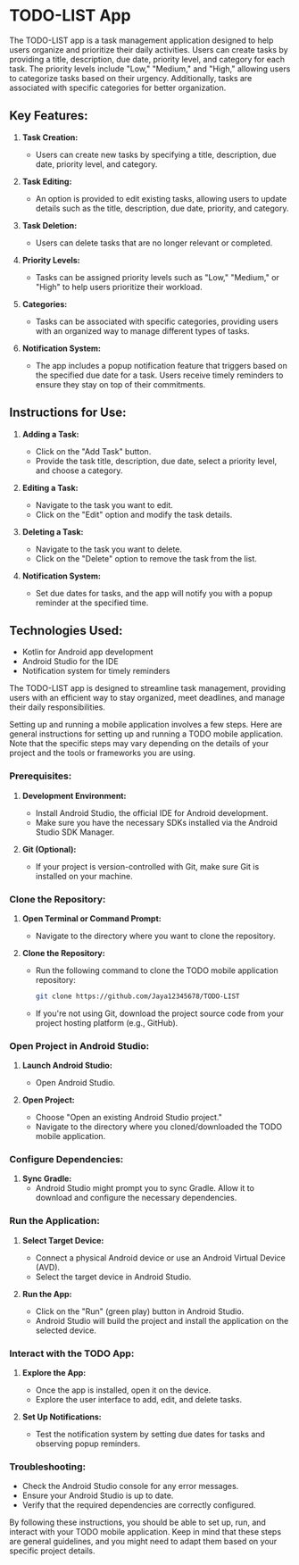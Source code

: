 # TODO-LIST App

The TODO-LIST app is a task management application designed to help users organize and prioritize their daily activities. Users can create tasks by providing a title, description, due date, priority level, and category for each task. The priority levels include "Low," "Medium," and "High," allowing users to categorize tasks based on their urgency. Additionally, tasks are associated with specific categories for better organization.

## Key Features:

1. **Task Creation:**
   - Users can create new tasks by specifying a title, description, due date, priority level, and category.

2. **Task Editing:**
   - An option is provided to edit existing tasks, allowing users to update details such as the title, description, due date, priority, and category.

3. **Task Deletion:**
   - Users can delete tasks that are no longer relevant or completed.

4. **Priority Levels:**
   - Tasks can be assigned priority levels such as "Low," "Medium," or "High" to help users prioritize their workload.

5. **Categories:**
   - Tasks can be associated with specific categories, providing users with an organized way to manage different types of tasks.

6. **Notification System:**
   - The app includes a popup notification feature that triggers based on the specified due date for a task. Users receive timely reminders to ensure they stay on top of their commitments.

## Instructions for Use:

1. **Adding a Task:**
   - Click on the "Add Task" button.
   - Provide the task title, description, due date, select a priority level, and choose a category.

2. **Editing a Task:**
   - Navigate to the task you want to edit.
   - Click on the "Edit" option and modify the task details.

3. **Deleting a Task:**
   - Navigate to the task you want to delete.
   - Click on the "Delete" option to remove the task from the list.

4. **Notification System:**
   - Set due dates for tasks, and the app will notify you with a popup reminder at the specified time.

## Technologies Used:

- Kotlin for Android app development
- Android Studio for the IDE
- Notification system for timely reminders

The TODO-LIST app is designed to streamline task management, providing users with an efficient way to stay organized, meet deadlines, and manage their daily responsibilities.

Setting up and running a mobile application involves a few steps. Here are general instructions for setting up and running a TODO mobile application. Note that the specific steps may vary depending on the details of your project and the tools or frameworks you are using.

### Prerequisites:

1. **Development Environment:**
   - Install Android Studio, the official IDE for Android development.
   - Make sure you have the necessary SDKs installed via the Android Studio SDK Manager.

2. **Git (Optional):**
   - If your project is version-controlled with Git, make sure Git is installed on your machine.

### Clone the Repository:

1. **Open Terminal or Command Prompt:**
   - Navigate to the directory where you want to clone the repository.

2. **Clone the Repository:**
   - Run the following command to clone the TODO mobile application repository:
     ```bash
     git clone https://github.com/Jaya12345678/TODO-LIST
     ```
   - If you're not using Git, download the project source code from your project hosting platform (e.g., GitHub).

### Open Project in Android Studio:

1. **Launch Android Studio:**
   - Open Android Studio.

2. **Open Project:**
   - Choose "Open an existing Android Studio project."
   - Navigate to the directory where you cloned/downloaded the TODO mobile application.

### Configure Dependencies:

1. **Sync Gradle:**
   - Android Studio might prompt you to sync Gradle. Allow it to download and configure the necessary dependencies.

### Run the Application:

1. **Select Target Device:**
   - Connect a physical Android device or use an Android Virtual Device (AVD).
   - Select the target device in Android Studio.

2. **Run the App:**
   - Click on the "Run" (green play) button in Android Studio.
   - Android Studio will build the project and install the application on the selected device.

### Interact with the TODO App:

1. **Explore the App:**
   - Once the app is installed, open it on the device.
   - Explore the user interface to add, edit, and delete tasks.

2. **Set Up Notifications:**
   - Test the notification system by setting due dates for tasks and observing popup reminders.


### Troubleshooting:

- Check the Android Studio console for any error messages.
- Ensure your Android Studio is up to date.
- Verify that the required dependencies are correctly configured.

By following these instructions, you should be able to set up, run, and interact with your TODO mobile application. Keep in mind that these steps are general guidelines, and you might need to adapt them based on your specific project details.
